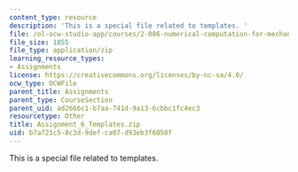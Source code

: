 ```yaml
---
content_type: resource
description: 'This is a special file related to templates. '
file: /ol-ocw-studio-app/courses/2-086-numerical-computation-for-mechanical-engineers-spring-2013/b7a721c58c3d9defca07d93eb3f6050f_Assignment_6_Templates.zip
file_size: 1855
file_type: application/zip
learning_resource_types:
- Assignments
license: https://creativecommons.org/licenses/by-nc-sa/4.0/
ocw_type: OCWFile
parent_title: Assignments
parent_type: CourseSection
parent_uid: ad2666c1-b7aa-741d-9a13-6cbbc1fc4ec3
resourcetype: Other
title: Assignment_6_Templates.zip
uid: b7a721c5-8c3d-9def-ca07-d93eb3f6050f
---
```

This is a special file related to templates. 